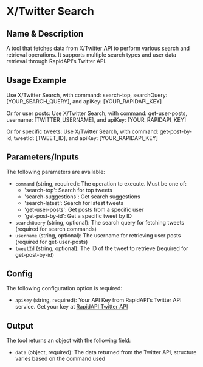 # X/Twitter Search

## Name & Description
A tool that fetches data from X/Twitter API to perform various search and retrieval operations. It supports multiple search types and user data retrieval through RapidAPI's Twitter API.

## Usage Example
Use X/Twitter Search, with command: search-top, searchQuery: [YOUR_SEARCH_QUERY], and apiKey: [YOUR_RAPIDAPI_KEY]

Or for user posts:
Use X/Twitter Search, with command: get-user-posts, username: [TWITTER_USERNAME], and apiKey: [YOUR_RAPIDAPI_KEY]

Or for specific tweets:
Use X/Twitter Search, with command: get-post-by-id, tweetId: [TWEET_ID], and apiKey: [YOUR_RAPIDAPI_KEY]

## Parameters/Inputs
The following parameters are available:
- `command` (string, required): The operation to execute. Must be one of:
  - 'search-top': Search for top tweets
  - 'search-suggestions': Get search suggestions
  - 'search-latest': Search for latest tweets
  - 'get-user-posts': Get posts from a specific user
  - 'get-post-by-id': Get a specific tweet by ID
- `searchQuery` (string, optional): The search query for fetching tweets (required for search commands)
- `username` (string, optional): The username for retrieving user posts (required for get-user-posts)
- `tweetId` (string, optional): The ID of the tweet to retrieve (required for get-post-by-id)

## Config
The following configuration option is required:
- `apiKey` (string, required): Your API Key from RapidAPI's Twitter API service. Get your key at [RapidAPI Twitter API](https://rapidapi.com/twttrapi-twttrapi-default/api/twttrapi)

## Output
The tool returns an object with the following field:
- `data` (object, required): The data returned from the Twitter API, structure varies based on the command used
